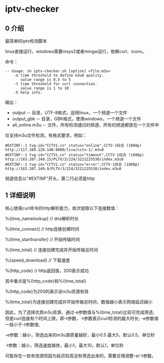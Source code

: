 # iptv-checker
## 0 介绍
最简单的iptv检测脚本

linux直接运行，windows需要msys2或者mingw运行，依赖curl、iconv。

命令：
```
-- Usage: sh iptv-checker.sh [option] <file.m3u>
    -e time threshold to define m3u8 quality.
       value range is 0.5 to 5
    -t time threshold for curl connection.
       value range is 1 to 10
    -h help info.
```
输出：
  * output -- 目录，UTF-8格式，适用linux，一个频道一个文件
  * output_gbk -- 目录，GBK格式，使用windows，一个频道一个文件
  * all_online.m3u -- 文件，所有检测通过的频道，所有的频道都放在一个文件中

仅支持m3u文件检测，有格式要求，例如：
```
#EXTINF:-1 tvg-id="CCTV1.cn" status="online",CCTV-1综合 (1080p)
http://117.169.120.140:8080/live/cctv-1/.m3u8
#EXTINF:-1 tvg-id="CCTV1.cn" status="timeout",CCTV-1综合 (1080p)
http://183.207.249.15/PLTV/3/224/3221225530/index.m3u8
#EXTINF:-1 tvg-id="CCTV1.cn" status="error",CCTV-1综合 (1080p)
http://183.207.249.9/PLTV/3/224/3221225530/index.m3u8
```
频道信息以"#EXTINF"开头，第二行必须是http

## 1 详细说明

核心使用curl命令的http解析能力，依次提取以下连接数值：

%{time_namelookup}	// dns解析时长

%{time_connect}		// http连接创建时间

%{time_starttransfer}	// 开始传输时间

%{time_total}		// 连接创建完成并开始传输总时间

%{speed_download}	// 下载速度

%{http_code}	// http返回值，200表示成功



其中重点是%{http_code}和%{time_total}

%{http_code}为200的表示该m3u资源有效

%{time_total}为连接创建完成并开始传输总时间，数值越小表示网络延迟越小



因此，为了选择优质m3u资源，通过-e参数值与%{time_total}比较可完成筛选; 但是curl连接有个时间上限，即-t参数，-t参数表示curl检测的最大时长; -e参数值一般小于-t参数值;



-e参数：越小，筛选出来的m3u源质量越好，最小0.5 最大5，默认0.5，单位秒

-t参数：越小，筛选速度越快，最小1，最大10，默认1，单位秒



可能存在一些有效源但因为延迟较高没有筛选出来的，需要合理调整-e/-t参数。

